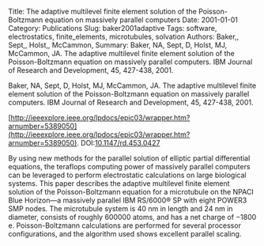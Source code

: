 Title: The adaptive multilevel finite element solution of the Poisson-Boltzmann equation on massively parallel computers
Date: 2001-01-01
Category: Publications
Slug: baker2001adaptive
Tags: software, electrostatics, finite_elements, microtubules, solvation
Authors: Baker,, Sept,, Holst,, McCammon,
Summary: Baker, NA, Sept, D, Holst, MJ, McCammon, JA. The adaptive multilevel finite element solution of the Poisson-Boltzmann equation on massively parallel computers. IBM Journal of Research and Development, 45, 427-438, 2001. 

Baker, NA, Sept, D, Holst, MJ, McCammon, JA. The adaptive multilevel finite element solution of the Poisson-Boltzmann equation on massively parallel computers. IBM Journal of Research and Development, 45, 427-438, 2001. 

[http://ieeexplore.ieee.org/lpdocs/epic03/wrapper.htm?arnumber=5389050](http://ieeexplore.ieee.org/lpdocs/epic03/wrapper.htm?arnumber=5389050). DOI:[10.1147/rd.453.0427](http://dx.doi.org/10.1147/rd.453.0427)

By using new methods for the parallel solution of elliptic partial differential equations, the teraflops computing power of massively parallel computers can be leveraged to perform electrostatic calculations on large biological systems. This paper describes the adaptive multilevel finite element solution of the Poisson-Boltzmann equation for a microtubule on the NPACI Blue Horizon—a massively parallel IBM RS/6000® SP with eight POWER3 SMP nodes. The microtubule system is 40 nm in length and 24 nm in diameter, consists of roughly 600000 atoms, and has a net charge of −1800 e. Poisson-Boltzmann calculations are performed for several processor configurations, and the algorithm used shows excellent parallel scaling.
